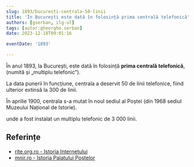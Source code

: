 ```yaml
---
slug: 1893/bucuresti-centrala-50-linii
title: 'În București este dată în folosință prima centrală telefonică'
authors: [gserban, ilg-ul]
tags: [autor:gheorghe.serban]
date: 2023-12-18T09:01:16

eventDate: '1893'

---
```


În anul 1893, la București, este dată în folosință
**prima centrală telefonică**, (numită și „multiplu telefonic”).

<!-- truncate -->

La data punerii în funcțiune, centrala a deservit
50 de linii telefonice, fiind ulterior extinsă la 300 de linii.

În aprilie 1900, centrala s-a mutat în noul sediul al Poștei
(din 1968 sediul Muzeului Național de Istorie).

unde a fost
instalat un multiplu telefonic de 3 000 linii.

## Referințe

- [rite.org.ro - Istoria Internetului](https://rite.org.ro/istoria-internetului/)
- [mnir.ro - Istoria Palatului Poștelor](https://www.mnir.ro/cladirea-muzeului-national-de-istorie-a-romaniei/)
